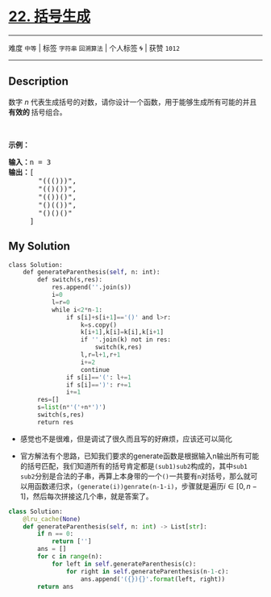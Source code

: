 # [22. 括号生成](https://leetcode-cn.com/problems/generate-parentheses/)

---

难度 `中等` | 标签 `字符串` `回溯算法`  | 个人标签 🌀 | 获赞 `1012`

---

## Description

<p>数字 <em>n</em>&nbsp;代表生成括号的对数，请你设计一个函数，用于能够生成所有可能的并且 <strong>有效的 </strong>括号组合。</p>
<p>&nbsp;</p>
<p><strong>示例：</strong></p>
<pre><strong>输入：</strong>n = 3
<strong>输出：</strong>[
       "((()))",
       "(()())",
       "(())()",
       "()(())",
       "()()()"
     ]
</pre>


## My Solution

```python
class Solution:
    def generateParenthesis(self, n: int):
        def switch(s,res):
            res.append(''.join(s))
            i=0
            l=r=0
            while i<2*n-1:
                if s[i]+s[i+1]=='()' and l>r:
                    k=s.copy()
                    k[i+1],k[i]=k[i],k[i+1]
                    if ''.join(k) not in res:
                        switch(k,res)
                    l,r=l+1,r+1
                    i+=2
                    continue
                if s[i]=='(': l+=1
                if s[i]==')': r+=1
                i+=1
        res=[]
        s=list(n*'('+n*')')
        switch(s,res)
        return res
```

- 感觉也不是很难，但是调试了很久而且写的好麻烦，应该还可以简化

- 官方解法有个思路，已知我们要求的generate函数是根据输入n输出所有可能的括号匹配，我们知道所有的括号肯定都是`(sub1)sub2`构成的，其中`sub1` `sub2`分别是合法的子串，再算上本身带的一个`()`一共要有`n`对括号，那么就可以用函数递归求，`(generate(i))genrate(n-1-i)`，步骤就是遍历$i\in [0,n-1]$，然后每次拼接这几个串，就是答案了。

```python
class Solution:
    @lru_cache(None)
    def generateParenthesis(self, n: int) -> List[str]:
        if n == 0:
            return ['']
        ans = []
        for c in range(n):
            for left in self.generateParenthesis(c):
                for right in self.generateParenthesis(n-1-c):
                    ans.append('({}){}'.format(left, right))
        return ans
```

  ###  